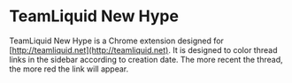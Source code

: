 # TeamLiquid New Hype

TeamLiquid New Hype is a Chrome extension designed for [http://teamliquid.net](http://teamliquid.net).
It is designed to color thread links in the sidebar according to creation date.
The more recent the thread, the more red the link will appear.